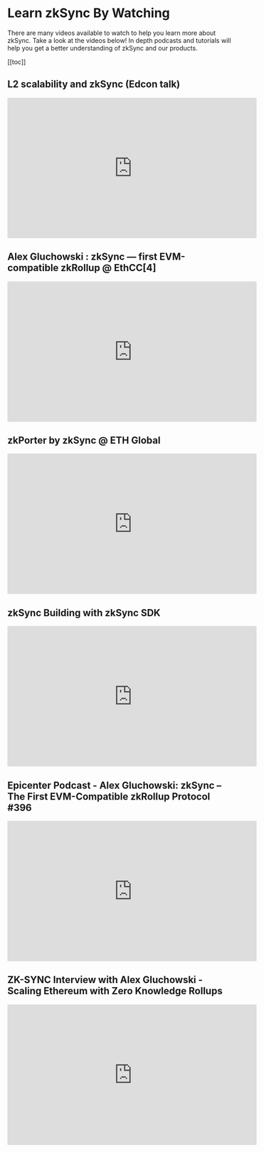# Learn zkSync By Watching

There are many videos available to watch to help you learn more about zkSync. Take a look at the videos below! In depth
podcasts and tutorials will help you get a better understanding of zkSync and our products.

[[toc]]

## L2 scalability and zkSync (Edcon talk)

<iframe width="560" height="315" src="https://www.youtube.com/embed/el-9YYGN1nw" frameborder="0" class="videoframe" allow="accelerometer; autoplay; encrypted-media; gyroscope; picture-in-picture" allowfullscreen></iframe>

## Alex Gluchowski : zkSync — first EVM-compatible zkRollup @ EthCC[4]

<iframe width="560" height="315" src="https://www.youtube.com/embed/zknVgruhjnU" title="YouTube video player" frameborder="0" class="videoframe" allow="accelerometer; autoplay; clipboard-write; encrypted-media; gyroscope; picture-in-picture" allowfullscreen></iframe>

## zkPorter by zkSync @ ETH Global

<iframe width="560" height="315" src="https://www.youtube.com/embed/dukgSVE6fxc" title="YouTube video player" frameborder="0" class="videoframe" allow="accelerometer; autoplay; clipboard-write; encrypted-media; gyroscope; picture-in-picture" allowfullscreen></iframe>

## zkSync Building with zkSync SDK

<iframe width="560" height="315" src="https://www.youtube.com/embed/AbhZ6NYn82s" title="YouTube video player" frameborder="0" class="videoframe" allow="accelerometer; autoplay; clipboard-write; encrypted-media; gyroscope; picture-in-picture" allowfullscreen></iframe>

## Epicenter Podcast - Alex Gluchowski: zkSync – The First EVM-Compatible zkRollup Protocol #396

<iframe width="560" height="315" src="https://www.youtube.com/embed/7jPusi4BJWc" title="YouTube video player" frameborder="0" class="videoframe" allow="accelerometer; autoplay; clipboard-write; encrypted-media; gyroscope; picture-in-picture" allowfullscreen></iframe>

## ZK-SYNC Interview with Alex Gluchowski - Scaling Ethereum with Zero Knowledge Rollups

<iframe width="560" height="315" src="https://www.youtube.com/embed/0xiiY8r8eX4" title="YouTube video player" frameborder="0" allow="accelerometer; autoplay; clipboard-write; encrypted-media; gyroscope; picture-in-picture" allowfullscreen></iframe>
